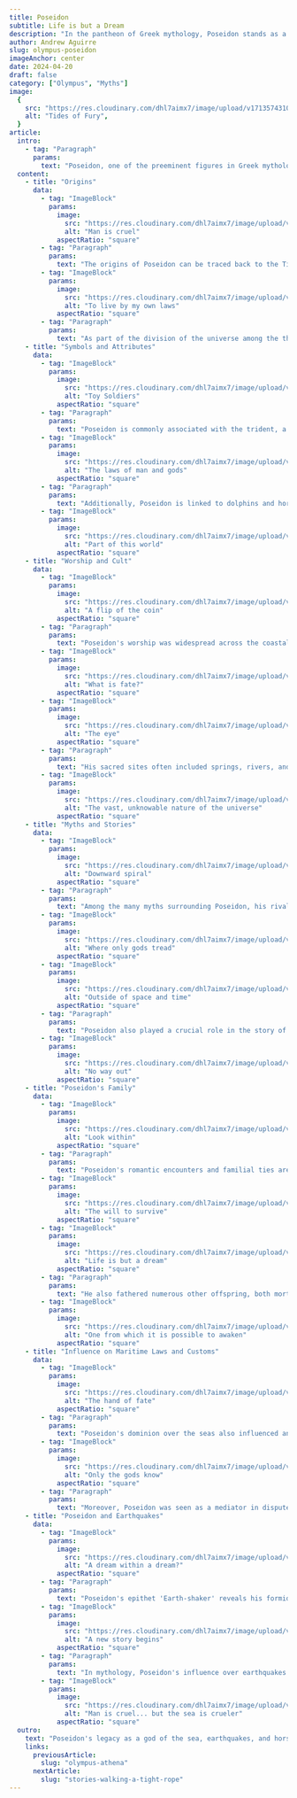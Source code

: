 ```yaml
---
title: Poseidon
subtitle: Life is but a Dream
description: "In the pantheon of Greek mythology, Poseidon stands as a towering figure, ruling over the oceans with his mighty trident. Known as the god of the sea, earthquakes, and horses, his influence pervades the natural world, where his temper can stir waves into towering fury or calm the deepest waters. Alongside his brothers Zeus and Hades, he forms a trio of deities that govern the upper world, the underworld, and the watery depths"
author: Andrew Aguirre
slug: olympus-poseidon
imageAnchor: center
date: 2024-04-20
draft: false
category: ["Olympus", "Myths"]
image:
  {
    src: "https://res.cloudinary.com/dhl7aimx7/image/upload/v1713574310/001_w1oahh.webp",
    alt: "Tides of Fury",
  }
article:
  intro:
    - tag: "Paragraph"
      params:
        text: "Poseidon, one of the preeminent figures in Greek mythology, is revered as the god of the sea, earthquakes, and horses. His dominion over these elements marks him as a powerful and temperamental deity, whose moods could shape the world of gods and men alike. As a brother of Zeus and Hades, Poseidon played a pivotal role in the pantheon of Olympus, often depicted with his trident which he used to raise storms, calm waters, and shake the earth."
  content:
    - title: "Origins"
      data:
        - tag: "ImageBlock"
          params:
            image:
              src: "https://res.cloudinary.com/dhl7aimx7/image/upload/v1713574310/002_e0eog2.webp"
              alt: "Man is cruel"
            aspectRatio: "square"
        - tag: "Paragraph"
          params:
            text: "The origins of Poseidon can be traced back to the Titans, as he is the son of Cronus and Rhea. Like his siblings, he was swallowed by Cronus at birth but later saved by Zeus. This early turmoil set the stage for Poseidon's fierce and formidable nature. His rescue and subsequent rise among the Olympian gods are emblematic of his enduring will and power, establishing him as a deity not to be crossed lightly."
        - tag: "ImageBlock"
          params:
            image:
              src: "https://res.cloudinary.com/dhl7aimx7/image/upload/v1713574310/003_v2hu5l.webp"
              alt: "To live by my own laws"
            aspectRatio: "square"
        - tag: "Paragraph"
          params:
            text: "As part of the division of the universe among the three brothers, Poseidon received the sea as his realm. This allotment was not random but a reflection of his tempestuous and fluid nature, akin to the ever-changing seas. His control over the vast oceanic domains underscores his expansive influence, which stretches as far as the water flows."
    - title: "Symbols and Attributes"
      data:
        - tag: "ImageBlock"
          params:
            image:
              src: "https://res.cloudinary.com/dhl7aimx7/image/upload/v1713574310/004_vpjod8.webp"
              alt: "Toy Soldiers"
            aspectRatio: "square"
        - tag: "Paragraph"
          params:
            text: "Poseidon is commonly associated with the trident, a three-pronged spear that epitomizes his rule over the seas. This powerful weapon was not only a tool of war but also a means to stir and calm the waters, demonstrating his dual nature as a creator and destroyer. The trident stands as a symbol of his sovereignty and his ability to harness the sea's vast energies."
        - tag: "ImageBlock"
          params:
            image:
              src: "https://res.cloudinary.com/dhl7aimx7/image/upload/v1713574310/005_b7ljhe.webp"
              alt: "The laws of man and gods"
            aspectRatio: "square"
        - tag: "Paragraph"
          params:
            text: "Additionally, Poseidon is linked to dolphins and horses, creatures that represent speed, grace, and intelligence. The connection to horses is seen in his creation of the first horse, Pegasus, a mythical creature that further ties him to aspects of the sky and sea. These associations highlight Poseidon's multi-faceted identity as a god of more than just the water but also of creatures that embody the freedom and power of their respective realms."
        - tag: "ImageBlock"
          params:
            image:
              src: "https://res.cloudinary.com/dhl7aimx7/image/upload/v1713574310/006_saq9n2.webp"
              alt: "Part of this world"
            aspectRatio: "square"
    - title: "Worship and Cult"
      data:
        - tag: "ImageBlock"
          params:
            image:
              src: "https://res.cloudinary.com/dhl7aimx7/image/upload/v1713574310/007_l4zivh.webp"
              alt: "A flip of the coin"
            aspectRatio: "square"
        - tag: "Paragraph"
          params:
            text: "Poseidon's worship was widespread across the coastal and island regions of Greece, with numerous temples dedicated to honoring him. The city of Corinth, in particular, was a major center for his cult, where the Isthmian Games were held in his honor. These games, similar in prestige to the Olympic Games, featured contests in athletics and equestrian events, celebrating his connection to horses and athletic prowess."
        - tag: "ImageBlock"
          params:
            image:
              src: "https://res.cloudinary.com/dhl7aimx7/image/upload/v1713574310/008_x6gwj1.webp"
              alt: "What is fate?"
            aspectRatio: "square"
        - tag: "ImageBlock"
          params:
            image:
              src: "https://res.cloudinary.com/dhl7aimx7/image/upload/v1713574310/009_eehj54.webp"
              alt: "The eye"
            aspectRatio: "square"
        - tag: "Paragraph"
          params:
            text: "His sacred sites often included springs, rivers, and other water bodies, emphasizing his link to water as a life-giving and destructive force. Rituals and offerings were made to appease him, particularly by sailors seeking his favor for safe voyages and by those affected by earthquakes and storms. His influence was both feared and revered, making him an integral part of the lives of those who dwelt near the sea."
        - tag: "ImageBlock"
          params:
            image:
              src: "https://res.cloudinary.com/dhl7aimx7/image/upload/v1713574310/010_xk2fe8.webp"
              alt: "The vast, unknowable nature of the universe"
            aspectRatio: "square"
    - title: "Myths and Stories"
      data:
        - tag: "ImageBlock"
          params:
            image:
              src: "https://res.cloudinary.com/dhl7aimx7/image/upload/v1713574310/011_wbprrt.webp"
              alt: "Downward spiral"
            aspectRatio: "square"
        - tag: "Paragraph"
          params:
            text: "Among the many myths surrounding Poseidon, his rivalry with Athena for the patronage of Athens stands out. They competed by offering gifts to the city, with Poseidon striking the Acropolis to create a spring, while Athena offered the olive tree, a symbol of peace and prosperity. Athena's gift was deemed more valuable, leading to her becoming the patroness of the city, a tale that underscores the competitive nature of the gods."
        - tag: "ImageBlock"
          params:
            image:
              src: "https://res.cloudinary.com/dhl7aimx7/image/upload/v1713574311/012_gey3yq.webp"
              alt: "Where only gods tread"
            aspectRatio: "square"
        - tag: "ImageBlock"
          params:
            image:
              src: "https://res.cloudinary.com/dhl7aimx7/image/upload/v1713574311/013_doyjly.webp"
              alt: "Outside of space and time"
            aspectRatio: "square"
        - tag: "Paragraph"
          params:
            text: "Poseidon also played a crucial role in the story of the Trojan War. He was deeply involved, often coming to the aid of the Greeks and using his powers to influence the battle's course. His participation in these legendary events shows his active interest in the affairs of mortals, shaping their fates according to his will and whims."
        - tag: "ImageBlock"
          params:
            image:
              src: "https://res.cloudinary.com/dhl7aimx7/image/upload/v1713574311/014_pukbuu.webp"
              alt: "No way out"
            aspectRatio: "square"
    - title: "Poseidon's Family"
      data:
        - tag: "ImageBlock"
          params:
            image:
              src: "https://res.cloudinary.com/dhl7aimx7/image/upload/v1713574311/015_dsipfb.webp"
              alt: "Look within"
            aspectRatio: "square"
        - tag: "Paragraph"
          params:
            text: "Poseidon's romantic encounters and familial ties are as tumultuous as the seas he ruled. His wife, Amphitrite, a Nereid, initially fled from his advances, but Poseidon eventually won her over. Together, they had several children, including Triton, a merman who inherited his father's dominion over the sea. These relationships are reflective of Poseidon's passionate and persistent nature."
        - tag: "ImageBlock"
          params:
            image:
              src: "https://res.cloudinary.com/dhl7aimx7/image/upload/v1713574311/016_x9xhud.webp"
              alt: "The will to survive"
            aspectRatio: "square"
        - tag: "ImageBlock"
          params:
            image:
              src: "https://res.cloudinary.com/dhl7aimx7/image/upload/v1713574311/017_epxyvc.webp"
              alt: "Life is but a dream"
            aspectRatio: "square"
        - tag: "Paragraph"
          params:
            text: "He also fathered numerous other offspring, both mortal and divine, through liaisons with various goddesses and mortals. These children often possessed characteristics of their father, such as strength, wildness, and a connection to horses or the sea. His expansive family tree intertwines with many other myths and legends, spreading his influence across various narratives within Greek mythology."
        - tag: "ImageBlock"
          params:
            image:
              src: "https://res.cloudinary.com/dhl7aimx7/image/upload/v1713574311/018_usm2uf.webp"
              alt: "One from which it is possible to awaken"
            aspectRatio: "square"
    - title: "Influence on Maritime Laws and Customs"
      data:
        - tag: "ImageBlock"
          params:
            image:
              src: "https://res.cloudinary.com/dhl7aimx7/image/upload/v1713574311/019_nhxggt.webp"
              alt: "The hand of fate"
            aspectRatio: "square"
        - tag: "Paragraph"
          params:
            text: "Poseidon's dominion over the seas also influenced ancient maritime laws and customs, reflecting his status as the protector and challenger of sailors and fishermen. His mythological role as the arbiter of the seas was deeply interwoven with the development of laws that governed navigation and fishing, which were essential for the survival and prosperity of seafaring cultures. These laws often carried religious overtones, with oaths and ceremonies invoking Poseidon's name to ensure safe passage and bountiful catches."
        - tag: "ImageBlock"
          params:
            image:
              src: "https://res.cloudinary.com/dhl7aimx7/image/upload/v1713574311/020_mbs2le.webp"
              alt: "Only the gods know"
            aspectRatio: "square"
        - tag: "Paragraph"
          params:
            text: "Moreover, Poseidon was seen as a mediator in disputes related to the sea, and his favor was sought in judicial matters where the ocean was a contentious element. This aspect of Poseidon as a lawgiver and a peacekeeper among seafarers shows how deeply the mythological and the practical were linked in ancient Greek society. It highlights how the gods, particularly Poseidon, were not just figures of worship but also central to the everyday lives and governance of the people who looked to them for guidance and protection."
    - title: "Poseidon and Earthquakes"
      data:
        - tag: "ImageBlock"
          params:
            image:
              src: "https://res.cloudinary.com/dhl7aimx7/image/upload/v1713574312/021_zstvma.webp"
              alt: "A dream within a dream?"
            aspectRatio: "square"
        - tag: "Paragraph"
          params:
            text: "Poseidon's epithet 'Earth-shaker' reveals his formidable control over earthquakes, an aspect of his power that instilled awe and fear among the ancients. He wielded this ability to shake the very foundations of the earth, often using it to express his displeasure or to assert his presence among gods and mortals. This connection to earthquakes symbolizes his volatile temper and the unpredictable danger that comes with crossing him."
        - tag: "ImageBlock"
          params:
            image:
              src: "https://res.cloudinary.com/dhl7aimx7/image/upload/v1713574312/022_pvrzai.webp"
              alt: "A new story begins"
            aspectRatio: "square"
        - tag: "Paragraph"
          params:
            text: "In mythology, Poseidon's influence over earthquakes is seen in several stories where he uses this power to punish or manipulate the world of men. For example, when he was insulted or ignored, he could cause earthquakes as a form of divine retribution. This aspect of his power was particularly significant in regions prone to seismic activity, where the ancients might have interpreted natural disasters as manifestations of his wrath. His ability to cause and calm earthquakes also emphasized the belief that appeasing him could bring stability and protection from the unpredictable forces of nature."
        - tag: "ImageBlock"
          params:
            image:
              src: "https://res.cloudinary.com/dhl7aimx7/image/upload/v1713574312/023_aw3rkm.webp"
              alt: "Man is cruel... but the sea is crueler"
            aspectRatio: "square"
  outro:
    text: "Poseidon's legacy as a god of the sea, earthquakes, and horses is a testament to his significant role in Greek mythology. His ability to influence both the natural world and the affairs of gods and mortals alike makes him a figure of immense power and respect. As we explore his myths and cultural representations, we gain insights into the ancient world's values and the enduring appeal of its myths. Poseidon's story is not just about power over the sea, but also about the profound impact of nature on human life and culture."
    links:
      previousArticle:
        slug: "olympus-athena"
      nextArticle:
        slug: "stories-walking-a-tight-rope"
---
```

